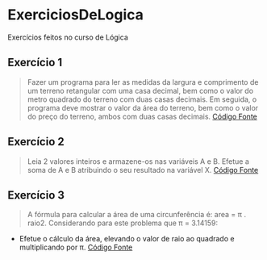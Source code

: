 # ExerciciosDeLogica
Exercícios feitos no curso de Lógica

## Exercício 1

>Fazer um programa para ler as medidas da largura e comprimento de um terreno retangular 
com uma casa decimal, bem como o valor do metro quadrado do terreno com duas casas decimais.
Em seguida, o programa deve mostrar o valor da área do terreno, bem como o valor do preço do terreno,
ambos com duas casas decimais.
[Código Fonte](https://github.com/cooralines/ExerciciosDeLogica/blob/master/Exercicios/Exercicio1/Exercicio1CSharp/Exercicio1CSharp/Program.cs)

## Exercício 2

>Leia 2 valores inteiros e armazene-os nas variáveis A e B. Efetue a soma de A e B atribuindo o seu 
resultado na variável X.
[Código Fonte](https://github.com/cooralines/ExerciciosDeLogica/blob/master/Exercicios/Exercicio2/Exercicio2CSharp/Exercicio2CSharp/Program.cs)

## Exercício 3

>A fórmula para calcular a área de uma circunferência é: area = π . raio2. Considerando para este problema que π = 3.14159:
- Efetue o cálculo da área, elevando o valor de raio ao quadrado e multiplicando por π.
[Código Fonte](https://github.com/cooralines/ExerciciosDeLogica/blob/master/Exercicios/Exercicio3/Exercicio3CSharp/Exercicio3CSharp/Program.cs)